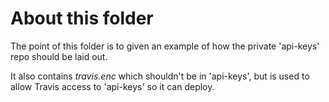 # About this folder
The point of this folder is to given an example of how the private 'api-keys' repo 
should be laid out.

It also contains *travis.enc* which shouldn't be in 'api-keys', but is used
to allow Travis access to 'api-keys' so it can deploy.  